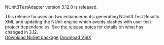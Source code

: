 NUnit3TestAdapter version 3.12.0 is released.

This release focuses on two enhancements: generating NUnit3 Test Results XML and updating the NUnit engine which avoids clashes with user test project dependencies.
See [the release notes](https://github.com/nunit/docs/wiki/Adapter-Release-Notes) for details on what has changed in 3.12.  
[Download NuGet package](https://www.nuget.org/packages/NUnit3TestAdapter/3.12.0)
[Download VSIX](https://marketplace.visualstudio.com/items?itemName=NUnitDevelopers.NUnit3TestAdapter)
